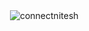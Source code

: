 <p>&nbsp;<img align="center" src="https://github-readme-stats.vercel.app/api?username=connectnitesh&show_icons=true&locale=en" alt="connectnitesh" /></p>
